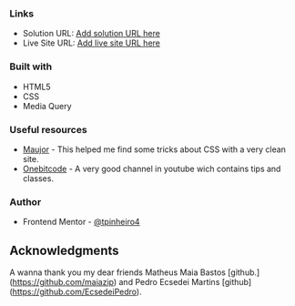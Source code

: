 ### Links

- Solution URL: [Add solution URL here](https://your-solution-url.com)
- Live Site URL: [Add live site URL here](https://your-live-site-url.com)


### Built with

- HTML5
- CSS
- Media Query

### Useful resources

- [Maujor](https://www.maujor.com) - This helped me find some tricks about CSS with a very clean site.
- [Onebitcode](https://www.youtube.com/@OneBitCode) - A very good channel in youtube wich contains tips and classes.

### Author

- Frontend Mentor - [@tpinheiro4](https://www.frontendmentor.io/profile/tpinheiro4)

## Acknowledgments

A wanna thank you my dear friends Matheus Maia Bastos [github.] (https://github.com/maiazip) and Pedro Ecsedei Martins [github] (https://github.com/EcsedeiPedro).
